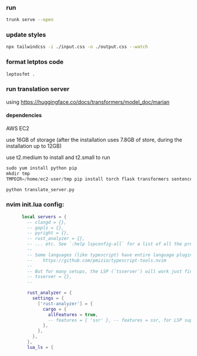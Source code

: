 ### run
```bash
trunk serve --open
```
### update styles
```bash
npx tailwindcss -i ./input.css -o ./output.css --watch
```
### format letptos code
```bash
leptosfmt .
```
### run translation server

using https://huggingface.co/docs/transformers/model_doc/marian

#### dependencies

AWS EC2

use 16GB of storage (after the installation uses 7.8GB of store, during the installation up to 12GB)

use t2.medium to install and t2.small to run

```python
sudo yum install python pip
mkdir tmp
TMPDIR=/home/ec2-user/tmp pip install torch flask transformers sentencepiece sacremoses --no-cache-dir
```

```python
python translate_server.py
```

### nvim init.lua config:

```lua
      local servers = {
        -- clangd = {},
        -- gopls = {},
        -- pyright = {},
        -- rust_analyzer = {},
        -- ... etc. See `:help lspconfig-all` for a list of all the pre-configured LSPs
        --
        -- Some languages (like typescript) have entire language plugins that can be useful:
        --    https://github.com/pmizio/typescript-tools.nvim
        --
        -- But for many setups, the LSP (`tsserver`) will work just fine
        -- tsserver = {},
        --

        rust_analyzer = {
          settings = {
            ['rust-analyzer'] = {
              cargo = {
                allFeatures = true,
                -- features = { 'ssr' }, -- features = ssr, for LSP support in leptos SSR functions
              },
            },
          },
        },
        lua_ls = {

```
